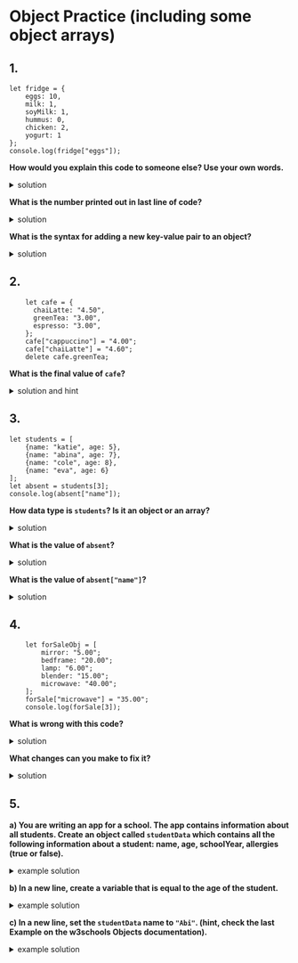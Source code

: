 # Object Practice (including some object arrays)

## 1.

```
let fridge = {
    eggs: 10,
    milk: 1,
    soyMilk: 1,
    hummus: 0,
    chicken: 2,
    yogurt: 1
};
console.log(fridge["eggs"]);
```

**How would you explain this code to someone else? Use your own words.**

<details>
<summary>solution</summary>
<br>
  In line 1, we create an object called fridge. The key seem to represent food in the fridge and the values represent how much of each thing is there. In the last line we print out the value for "eggs". Refresher on accessing object properties with bracket notation and dot notation <a href="https://www.w3schools.com/js/js_object_property.asp">here</a>.
</details>

**What is the number printed out in last line of code?**

<details>
<summary>solution</summary>
<br>
  The value for fridge["eggs"] is `10`. (You could also do `fridge.eggs`).
</details>

**What is the syntax for adding a new key-value pair to an object?**

<details>
<summary>solution</summary>
<br>
  You can use bracket or dot notation to add a new property. For example:

```
fridge["cucumber"] = 12;
fridge.lemon = 2;
```

If you were to write this code and then console log the object again, you would see 2 new key-value pairs added.

</details>

## 2.

```
    let cafe = {
      chaiLatte: "4.50",
      greenTea: "3.00",
      espresso: "3.00",
    };
    cafe["cappuccino"] = "4.00";
    cafe["chaiLatte"] = "4.60";
    delete cafe.greenTea;
```

**What is the final value of `cafe`?**

<details>
<summary>solution and hint</summary>
<br>
  In line 1 we create an objecy called `cafe` with 3 items. The items represent menu items and their associated prices.
  In the next line, we add a new menu item called `"cappuccino"`. Then we assign a new price to `"chaiLatte"`.
  In the last line, we use the `delete` operator to remove the key-value pair `"greenTea"` and `"3.00"`.
  So ultimately, our object looks like this:

```
  {
    chaiLatte: "4.60",
    espresso: "3.00",
    cappuccino: "4.00"
  }
```

</details>

## 3.

```
let students = [
    {name: "katie", age: 5},
    {name: "abina", age: 7},
    {name: "cole", age: 8},
    {name: "eva", age: 6}
];
let absent = students[3];
console.log(absent["name"]);
```

**How data type is `students`? Is it an object or an array?**

<details>
<summary>solution</summary>
<br>
  `students` is an array. We know this because of the square brackets. Arrays can contain any kind of datatype. In this case it is an array of objects.
</details>

**What is the value of `absent`?**

<details>
<summary>solution</summary>
<br>
    Just like any array, we can get each item using the index. `absent` has been defined as the value of the item at index 3. The item at index 3 is `{name: "eva", age: 6}`.
</details>

**What is the value of `absent["name"]`?**

<details>
<summary>solution</summary>
<br>
    The item at index 3 is `{name: "eva", age: 6}`. It is an object with two key-value pairs. This code `absent["name"]` is using bracket notation to get the value from the key "name". Thus, the value of `absent["name"]` is equivalent to `"eva"`.
</details>

## 4.

```
    let forSaleObj = [
        mirror: "5.00";
        bedframe: "20.00";
        lamp: "6.00";
        blender: "15.00";
        microwave: "40.00";
    ];
    forSale["microwave"] = "35.00";
    console.log(forSale[3]);
```

**What is wrong with this code?**

<details>
<summary>solution</summary>
<br>
  In the line 1, we see incorrect object declaration with parentheses `[]` instead of square brackets `{}`.
  Each item in the object should be separated by commas `,` instead of semi-colons `;`.
  The last line would not work because it is trying to reference an index (which only works for arrays).
</details>

**What changes can you make to fix it?**

<details>
<summary>solution</summary>
<br>
Add curly brackets, replace the semi-colons with commas and use a key instead of number index.

```
    let forSaleObj = {
        mirror: "5.00",
        bedframe: "20.00",
        lamp: "6.00",
        blender: "15.00",
        microwave: "40.00",
    };
    forSale["microwave"] = "35.00";
    console.log(forSale["lamp"]);
```

</details>

## 5.

**a) You are writing an app for a school. The app contains information about all students. Create an object called `studentData` which contains all the following information about a student: name, age, schoolYear, allergies (true or false).**

<details>
<summary> example solution</summary>
<br>

```
let studentData = {
    name: "Abbi",
    age: 6,
    schoolYear: 1,
    allergies: false
};
```

</details>

**b) In a new line, create a variable that is equal to the age of the student.**

<details>
<summary>example solution</summary>
<br>

```
let studentData = {
    name: "Abbi",
    age: 6,
    schoolYear: 1,
    allergies: false
};
let studentAge = studentData["age"];
```

</details>

**c) In a new line, set the `studentData` name to `"Abi"`. (hint, check the last Example on the w3schools Objects documentation).**

<details>
<summary>example solution</summary>
<br>

```
let studentData = {
    name: "Abbi",
    age: 6,
    schoolYear: 1,
    allergies: false
};
let studentAge = studentData["age"];
studentData["name"] = "Abi";
```

</details>
